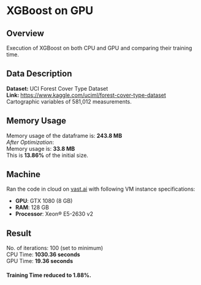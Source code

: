 ﻿# XGBoost on GPU
## Overview
Execution of XGBoost on both CPU and GPU and comparing their training time.
## Data Description
<b>Dataset: </b>UCI Forest Cover Type Dataset <br>
<b>Link: </b>https://www.kaggle.com/uciml/forest-cover-type-dataset <br>
Cartographic variables of 581,012 measurements.
## Memory Usage
Memory usage of the dataframe is: **243.8 MB**<br>
_After Optimization_:<br>
Memory usage is: **33.8 MB**<br>
This is  **13.86%** of the initial size.
## Machine
Ran the code in cloud on [vast.ai](https://vast.ai) with following VM instance specifications:<br>
* **GPU**: GTX 1080 (8 GB)
* **RAM**: 128 GB
* **Processor**: Xeon® E5-2630 v2
## Result
No. of iterations: 100 (set to minimum) <br>
CPU Time: **1030.36 seconds** <br>
GPU Time: **19.36 seconds** <br>
#### Training Time reduced to 1.88%.<br>